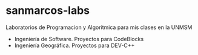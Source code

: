 # sanmarcos-labs
Laboratorios de Programacion y Algoritmica para mis clases en la UNMSM

*  Ingeniería de Software. Proyectos para CodeBlocks
*  Ingeniería Geográfica. Proyectos para DEV-C++

